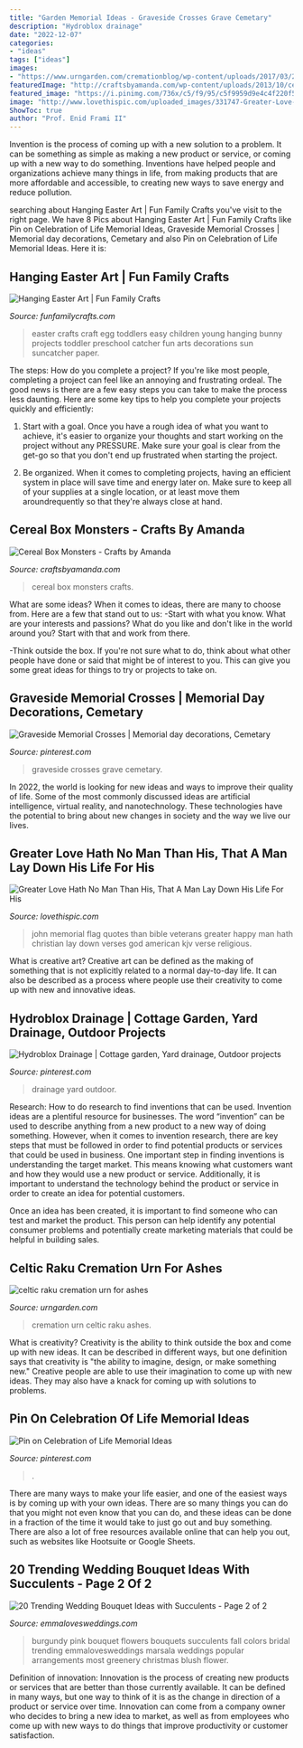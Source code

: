 ```yaml
---
title: "Garden Memorial Ideas - Graveside Crosses Grave Cemetary"
description: "Hydroblox drainage"
date: "2022-12-07"
categories:
- "ideas"
tags: ["ideas"]
images:
- "https://www.urngarden.com/cremationblog/wp-content/uploads/2017/03/21894891_10213522290589465_1702407883_o.jpg"
featuredImage: "http://craftsbyamanda.com/wp-content/uploads/2013/10/cereal-box-monsters-2.jpg"
featured_image: "https://i.pinimg.com/736x/c5/f9/95/c5f9959d9e4c4f220f51806dd742ec04.jpg"
image: "http://www.lovethispic.com/uploaded_images/331747-Greater-Love-Hath-No-Man-Than-His-That-A-Man-Lay-Down-His-Life-For-His-Friends.jpg"
ShowToc: true
author: "Prof. Enid Frami II"
---
```



Invention is the process of coming up with a new solution to a problem. It can be something as simple as making a new product or service, or coming up with a new way to do something. Inventions have helped people and organizations achieve many things in life, from making products that are more affordable and accessible, to creating new ways to save energy and reduce pollution.

	

		
searching about Hanging Easter Art | Fun Family Crafts you've visit to the right page. We have 8 Pics about Hanging Easter Art | Fun Family Crafts like Pin on Celebration of Life Memorial Ideas, Graveside Memorial Crosses | Memorial day decorations, Cemetary and also Pin on Celebration of Life Memorial Ideas. Here it is:
		
    
## Hanging Easter Art | Fun Family Crafts

<img loading=lazy src="http://funfamilycrafts.com/wp-content/uploads/2014/03/easter_art.jpg" onerror="this.onerror=null;this.src='https://tse3.mm.bing.net/th?id=OIP.NKrgiQfin70w_bY9NPAMLAHaJ4&amp;pid=15.1';" alt="Hanging Easter Art | Fun Family Crafts">

_Source: funfamilycrafts.com_

>easter crafts craft egg toddlers easy children young hanging bunny projects toddler preschool catcher fun arts decorations sun suncatcher paper. 

	

The steps: How do you complete a project?
If you're like most people, completing a project can feel like an annoying and frustrating ordeal. The good news is there are a few easy steps you can take to make the process less daunting. Here are some key tips to help you complete your projects quickly and efficiently:
1. Start with a goal. Once you have a rough idea of what you want to achieve, it's easier to organize your thoughts and start working on the project without any PRESSURE. Make sure your goal is clear from the get-go so that you don't end up frustrated when starting the project.

2. Be organized. When it comes to completing projects, having an efficient system in place will save time and energy later on. Make sure to keep all of your supplies at a single location, or at least move them aroundrequently so that they're always close at hand.

    
## Cereal Box Monsters - Crafts By Amanda

<img loading=lazy src="http://craftsbyamanda.com/wp-content/uploads/2013/10/cereal-box-monsters-2.jpg" onerror="this.onerror=null;this.src='https://tse3.mm.bing.net/th?id=OIP.7m6663VntVPkrm7e6l00sgHaLH&amp;pid=15.1';" alt="Cereal Box Monsters - Crafts by Amanda">

_Source: craftsbyamanda.com_

>cereal box monsters crafts. 

	

What are some ideas?
When it comes to ideas, there are many to choose from. Here are a few that stand out to us:
-Start with what you know. What are your interests and passions? What do you like and don't like in the world around you? Start with that and work from there.

-Think outside the box. If you're not sure what to do, think about what other people have done or said that might be of interest to you. This can give you some great ideas for things to try or projects to take on.

    
## Graveside Memorial Crosses | Memorial Day Decorations, Cemetary

<img loading=lazy src="https://i.pinimg.com/originals/5a/ee/a9/5aeea9184a8f264d50c900edea6982f6.jpg" onerror="this.onerror=null;this.src='https://tse3.mm.bing.net/th?id=OIP.Th_aQKPbAsnQOI9P8d7OmQHaNK&amp;pid=15.1';" alt="Graveside Memorial Crosses | Memorial day decorations, Cemetary">

_Source: pinterest.com_

>graveside crosses grave cemetary. 

	

In 2022, the world is looking for new ideas and ways to improve their quality of life. Some of the most commonly discussed ideas are artificial intelligence, virtual reality, and nanotechnology. These technologies have the potential to bring about new changes in society and the way we live our lives.

    
## Greater Love Hath No Man Than His, That A Man Lay Down His Life For His

<img loading=lazy src="http://www.lovethispic.com/uploaded_images/331747-Greater-Love-Hath-No-Man-Than-His-That-A-Man-Lay-Down-His-Life-For-His-Friends.jpg" onerror="this.onerror=null;this.src='https://tse2.mm.bing.net/th?id=OIP.W-iakZs79nCoZz3Q5D5M_gHaHa&amp;pid=15.1';" alt="Greater Love Hath No Man Than His, That A Man Lay Down His Life For His">

_Source: lovethispic.com_

>john memorial flag quotes than bible veterans greater happy man hath christian lay down verses god american kjv verse religious. 

	

What is creative art?
Creative art can be defined as the making of something that is not explicitly related to a normal day-to-day life. It can also be described as a process where people use their creativity to come up with new and innovative ideas.

    
## Hydroblox Drainage | Cottage Garden, Yard Drainage, Outdoor Projects

<img loading=lazy src="https://i.pinimg.com/736x/6a/2d/5a/6a2d5a922523f0fe6ec0dbe4e8fcf16c--landscaping.jpg" onerror="this.onerror=null;this.src='https://tse4.mm.bing.net/th?id=OIP.YExpQSMyHgX_mzZGkrM0MQHaJ6&amp;pid=15.1';" alt="Hydroblox Drainage | Cottage garden, Yard drainage, Outdoor projects">

_Source: pinterest.com_

>drainage yard outdoor. 

	

Research: How to do research to find inventions that can be used.
Invention ideas are a plentiful resource for businesses. The word “invention” can be used to describe anything from a new product to a new way of doing something. However, when it comes to invention research, there are key steps that must be followed in order to find potential products or services that could be used in business. 
One important step in finding inventions is understanding the target market. This means knowing what customers want and how they would use a new product or service. Additionally, it is important to understand the technology behind the product or service in order to create an idea for potential customers. 

Once an idea has been created, it is important to find someone who can test and market the product. This person can help identify any potential consumer problems and potentially create marketing materials that could be helpful in building sales.

    
## Celtic Raku Cremation Urn For Ashes

<img loading=lazy src="https://www.urngarden.com/cremationblog/wp-content/uploads/2017/03/21894891_10213522290589465_1702407883_o.jpg" onerror="this.onerror=null;this.src='https://tse2.mm.bing.net/th?id=OIP.eMOpWO1u7Vva5iWU-MlxMAHaJ4&amp;pid=15.1';" alt="celtic raku cremation urn for ashes">

_Source: urngarden.com_

>cremation urn celtic raku ashes. 

	

What is creativity?
Creativity is the ability to think outside the box and come up with new ideas. It can be described in different ways, but one definition says that creativity is "the ability to imagine, design, or make something new." Creative people are able to use their imagination to come up with new ideas. They may also have a knack for coming up with solutions to problems.

    
## Pin On Celebration Of Life Memorial Ideas

<img loading=lazy src="https://i.pinimg.com/736x/c5/f9/95/c5f9959d9e4c4f220f51806dd742ec04.jpg" onerror="this.onerror=null;this.src='https://tse1.mm.bing.net/th?id=OIP.ICmun-DoJDdmUEM7Opqg7gHaLG&amp;pid=15.1';" alt="Pin on Celebration of Life Memorial Ideas">

_Source: pinterest.com_

>. 

	

There are many ways to make your life easier, and one of the easiest ways is by coming up with your own ideas. There are so many things you can do that you might not even know that you can do, and these ideas can be done in a fraction of the time it would take to just go out and buy something. There are also a lot of free resources available online that can help you out, such as websites like Hootsuite or Google Sheets.

    
## 20 Trending Wedding Bouquet Ideas With Succulents - Page 2 Of 2

<img loading=lazy src="https://emmalovesweddings.com/wp-content/uploads/2018/03/pink-and-burgundy-wedding-bouquet-with-succulents.jpg" onerror="this.onerror=null;this.src='https://tse1.mm.bing.net/th?id=OIP.z2ATfxni9jhdv86txRGPJAHaLF&amp;pid=15.1';" alt="20 Trending Wedding Bouquet Ideas with Succulents - Page 2 of 2">

_Source: emmalovesweddings.com_

>burgundy pink bouquet flowers bouquets succulents fall colors bridal trending emmalovesweddings marsala weddings popular arrangements most greenery christmas blush flower. 

	

Definition of innovation:
Innovation is the process of creating new products or services that are better than those currently available. It can be defined in many ways, but one way to think of it is as the change in direction of a product or service over time. Innovation can come from a company owner who decides to bring a new idea to market, as well as from employees who come up with new ways to do things that improve productivity or customer satisfaction.

